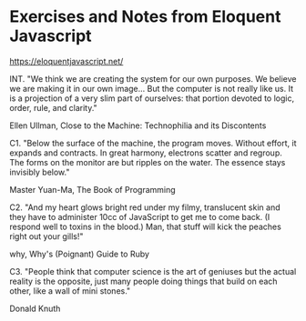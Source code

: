 # Exercises and Notes from Eloquent Javascript
https://eloquentjavascript.net/

INT.
"We think we are creating the system for our own purposes. We believe we are making it in our own image... But the computer is not really like us. It is a projection of a very slim part of ourselves: that portion devoted to logic, order, rule, and clarity."

Ellen Ullman, Close to the Machine: Technophilia and its Discontents

C1.
"Below the surface of the machine, the program moves. Without effort, it expands and contracts. In great harmony, electrons scatter and regroup. The forms on the monitor are but ripples on the water. The essence stays invisibly below."

Master Yuan-Ma, The Book of Programming

C2.
"And my heart glows bright red under my filmy, translucent skin and they have to administer 10cc of JavaScript to get me to come back. (I respond well to toxins in the blood.) Man, that stuff will kick the peaches right out your gills!"

why, Why's (Poignant) Guide to Ruby

C3.
"People think that computer science is the art of geniuses but the actual reality is the opposite, just many people doing things that build on each other, like a wall of mini stones."

Donald Knuth
